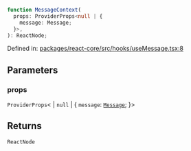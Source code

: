 ```ts
function MessageContext(
  props: ProviderProps<null | {
    message: Message;
  }>,
): ReactNode;
```

Defined in: [packages/react-core/src/hooks/useMessage.tsx:8](https://github.com/thesysdev/crayon/blob/cbecbe8e16fae54d735cb8e1fe31b72f51300d52/js/packages/react-core/src/hooks/useMessage.tsx#L8)

## Parameters

### props

`ProviderProps`\<
\| `null`
\| \{
`message`: [`Message`](../type-aliases/Message.md);
\}\>

## Returns

`ReactNode`
